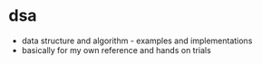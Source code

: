 # dsa

- data structure and algorithm - examples and implementations
- basically for my own reference and hands on trials
